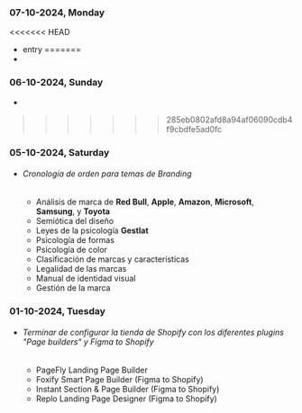 ### 07-10-2024, Monday
<<<<<<< HEAD
- entry
=======
- 
### 06-10-2024, Sunday
- 
>>>>>>> 285eb0802afd8a94af06090cdb4f9cbdfe5ad0fc
### 05-10-2024, Saturday
- ###### Cronología de orden para temas de Branding
	- Análisis de marca de **Red Bull**, **Apple**, **Amazon**, **Microsoft**, **Samsung**, y **Toyota**
	- Semiótica del diseño
	- Leyes de la psicología **Gestlat**
	- Psicología de formas
	- Psicología de color
	- Clasificación de marcas y características
	- Legalidad de las marcas
	- Manual de identidad visual
	- Gestión de la marca
### 01-10-2024, Tuesday
- ###### Terminar de configurar la tienda de Shopify con los diferentes plugins "Page builders" y Figma to Shopify
	- PageFly Landing Page Builder
	- Foxify Smart Page Builder (Figma to Shopify)
	- Instant Section & Page Builder (Figma to Shopify)
	- Replo Landing Page Designer (Figma to Shopify)